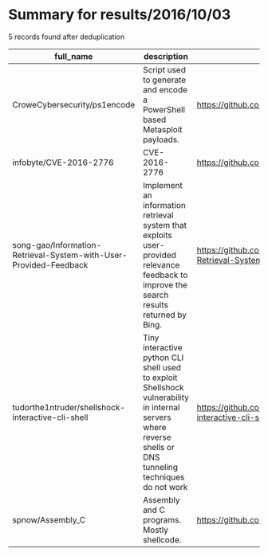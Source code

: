 
# Summary for results/2016/10/03
    
5 records found after deduplication

| full_name | description | html_url | matched_list | matched_count | pushed_at | size | stargazers_count | language | forks_count | vul_ids |
|-------------------------------------------------------------------|-------------------------------------------------------------------------------------------------------------------------------------------------------------|--------------------------------------------------------------------------------------|-----------------------------------------------------------------------------|-----------------|---------------------------|--------|--------------------|------------|---------------|-------------------|
| CroweCybersecurity/ps1encode | Script used to generate and encode a PowerShell based Metasploit payloads. | https://github.com/CroweCybersecurity/ps1encode | ['metasploit module OR metasploit payload', 'metasploit module OR payload'] | 2 | 2016-10-03 21:48:23+00:00 | 37 | 242 | Ruby | 91 | [] |
| infobyte/CVE-2016-2776 | CVE-2016-2776 | https://github.com/infobyte/CVE-2016-2776 | ['cve-2'] | 1 | 2016-10-03 20:37:11+00:00 | 6 | 26 | Ruby | 14 | ['CVE-2016-2776'] |
| song-gao/Information-Retrieval-System-with-User-Provided-Feedback | Implement an information retrieval system that exploits user-provided relevance feedback to improve the search results returned by Bing. | https://github.com/song-gao/Information-Retrieval-System-with-User-Provided-Feedback | ['exploit'] | 1 | 2016-10-03 01:30:20+00:00 | 9 | 0 | Python | 0 | [] |
| tudorthe1ntruder/shellshock-interactive-cli-shell | Tiny interactive python CLI shell used to exploit Shellshock vulnerability in internal servers where reverse shells or DNS tunneling techniques do not work | https://github.com/tudorthe1ntruder/shellshock-interactive-cli-shell | ['exploit'] | 1 | 2016-10-03 10:23:56+00:00 | 0 | 1 | Python | 0 | [] |
| spnow/Assembly_C | Assembly and C programs. Mostly shellcode. | https://github.com/spnow/Assembly_C | ['shellcode'] | 1 | 2016-10-03 16:34:10+00:00 | 7 | 0 | Assembly | 0 | [] |

